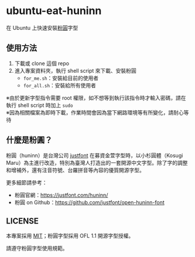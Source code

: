 # ubuntu-eat-huninn
在 Ubuntu 上快速安裝[粉圓](https://justfont.com/huninn/)字型

## 使用方法
1. 下載或 clone 這個 repo
2. 進入專案資料夾，執行 shell script 來下載、安裝粉圓
    * `for_me.sh`：安裝給目前的使用者
    * `for_all.sh`：安裝給所有使用者

※由於更新字型指令需要 root 權限，如不想等到執行該指令時才輸入密碼，請在執行 shell script 時加上 `sudo`  
※因為相關檔案為即時下載，作業時間會因為當下網路環境等有所變化，請耐心等待

## 什麼是粉圓？
粉圓（huninn）是台灣公司 [justfont](https://justfont.com/) 在募資金萱字型時，以小杉圓體（Kosugi Maru）為主進行改造，特別為臺灣人打造出的一套開源中文字型。除了字的調整和增補外，還有注音符號、台羅拼音等內容的優質開源字型。

更多細節請參考：

* 粉圓官網：https://justfont.com/huninn/
* 粉圓 on Github：https://github.com/justfont/open-huninn-font

## LICENSE
本專案採用 [MIT](LICENSE)；粉圓字型採用 OFL 1.1 開源字型授權。

請遵守粉圓字型使用規範。
